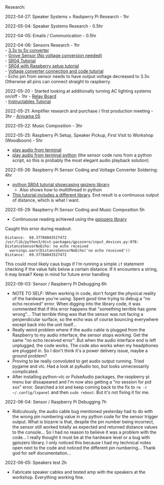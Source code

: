 Research:

2022-04-27: Speaker Systems + Rasbperry Pi Research - 1hr  
  
2022-05-04: Speaker Systems Research - 0.5hr  
  
2022-04-05: Emails / Communication - 0.5hr  
  
2022-04-06: Sensors Research - 1hr  
    - [3.3v to 5v converter](https://www.conrad.com/p/sparkfun-spk12009-converter-1-pcs-compatible-with-development-kits-arduino-raspberry-pi-095848  )     
    - [Grove Sensor (No voltage conversion needed)](https://www.seeedstudio.com/Grove-Ultrasonic-Distance-Sensor.html  )        
    - [SR04 Tutorial](https://www.youtube.com/watch?v=xACy8l3LsXI  )        
    - [SR04 with Raspberry setup tutorial](https://thepihut.com/blogs/raspberry-pi-tutorials/hc-sr04-ultrasonic-range-sensor-on-the-raspberry-pi  )     
    - [Voltage converter connection and code tutorial](https://www.diymachines.co.uk/tsx0108e-logic-level-converter  )      
    - Echo pin from sensor needs to have output voltage decreased to 3.3v. Otherwise all pins can connect straight to raspberry.  

2022-05-20 - Started looking at additionally turning AC lighting systems on/off - 1hr
    - [Relay Board](https://www.conrad.com/p/whadda-wpm464-4-channel-fixed-body-relay-module-2481916)    
    - [Instructables Tutorial](https://www.instructables.com/Raspberry-Pi-Home-Automation-Control-lights-comput/)  

2022-05-21: Amplifier research and purchase / first production meeting - 3hr
    - [Aniyama 05](https://www.amazon.de/-/en/gp/product/B0978W11BY/ref=ox_sc_act_title_4?smid=A1KEFHE3KMZSAL&psc=1)        

2022-05-22: Music Composition - 3hr

2022-05-25: Raspberry Pi Setup, Speaker Pickup, First Visit to Workshop (Woodboom) - 5hr
- [play audio from terminal ](https://www.makeuseof.com/tag/play-mp3-audio-raspberry-pi/)
- [play audio from terminal python](https://www.circuitbasics.com/how-to-play-audio-with-the-raspberry-pi/) (the sensor code runs from a python script, so this is probably the most elegant audio playback solution) 

2022-05-26: Raspberry Pi Sensor Coding and Voltage Converter Soldering: 4hr
- [python SR04 tutorial showcasing gpizero library](https://www.youtube.com/watch?v=JvQKZXCYMUM)
  - Also shows how to multithread in python
- [This tutorial includes a different library](https://randomnerdtutorials.com/micropython-hc-sr04-ultrasonic-esp32-esp8266/). End result is a continuous output of distance, which is what I want. 


2022-05-29: Raspberry Pi Sensor Coding and Music Composition 5h
- Continuouse reading achieved using the [gpiozero library](https://gpiozero.readthedocs.io/en/stable/index.html)

Caught this error during readout:  
```
Distance:  69.37784043527472
/usr/lib/python3/dist-packages/gpiozero/input_devices.py:978: DistanceSensorNoEcho: no echo received
  warnings.warn(DistanceSensorNoEcho('no echo received'))
Distance:  69.37784043527472
``` 

This could most likely caus bugs if I'm running a simple ```if``` statement checking if the value falls below a certain distance. If it encounters a string, it may break? Keep in mind for future error handling

2022-06-03: Sensor / Raspberry Pi Debugging 6h
- NOTE TO SELF: When working in code, don't forget the physical reality of the hardware you're using. Spent good time trying to debug a "no echo received" error. When digging into the library code, it was commented that if this error happens that "something terrible has gone wrong"... That terrible thing was that the sensor was not facing a perpendicular surface, so the echo was of course bouncing everywhere except back into the unit itself... 
- Really weird problem where if the audio cable is plugged from the Raspberry to my audio interface, the sensor stops working. Get the same "no echo received error". But when the audio interface end is left unplugged, the code works. The code also works when my headphones are plugged in. So I don't think it's a power delivery issue, maybe a ground problem?
- Proving to be really convoluted to get audio output running. Tried pygame and vlc. Had a look at pyAudio too, but looks unnecessarily complicated.
- After installing python-vlc or PulseAudio packages, the raspberry pi menu bar dissapeared and I'm now also getting a "no session for pid xxx" error. Searched a lot and keep coming back to the fix to ```rm -r ~/.config/lxpanel``` and then ```sudo reboot```. But it's not fixing it for me.

2022-06-04: Sensor / Raspberry Pi Debugging 7h
- Ridiculously, the audio cable bug mentioned yesterday had to do with the wrong pin numbering value in my python code for the sensor trigger output. What is bizarre is that, despite the pin number being incorrect, the sensor still worked totally as expected and returned distance values to the console... So I had no reason to believe it was a problem with the code... I really thought it must be at the hardware level or a bug with gpiozero library. I only noticed this because I had my technical notes open next to the code and noticed the different pin numbering... Thank god for self documentation...
  
2022-06-05: Speakers test 2h
- Fabricate speaker cables and tested amp with the speakers at the workshop. Everything working fine. 